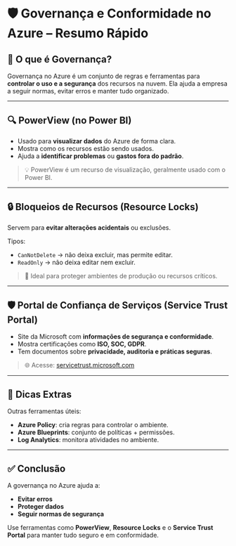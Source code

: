 # 🛡️ Governança e Conformidade no Azure – Resumo Rápido

## 📘 O que é Governança?

Governança no Azure é um conjunto de regras e ferramentas para **controlar o uso e a segurança** dos recursos na nuvem. Ela ajuda a empresa a seguir normas, evitar erros e manter tudo organizado.

---

## 🔍 PowerView (no Power BI)

- Usado para **visualizar dados** do Azure de forma clara.
- Mostra como os recursos estão sendo usados.
- Ajuda a **identificar problemas** ou **gastos fora do padrão**.

> 💡 PowerView é um recurso de visualização, geralmente usado com o Power BI.

---

## 🔒 Bloqueios de Recursos (Resource Locks)

Servem para **evitar alterações acidentais** ou exclusões.

Tipos:
- `CanNotDelete` → não deixa excluir, mas permite editar.
- `ReadOnly` → não deixa editar nem excluir.

> 🔐 Ideal para proteger ambientes de produção ou recursos críticos.

---

## 🛡️ Portal de Confiança de Serviços (Service Trust Portal)

- Site da Microsoft com **informações de segurança e conformidade**.
- Mostra certificações como **ISO, SOC, GDPR**.
- Tem documentos sobre **privacidade, auditoria e práticas seguras**.

> 🌐 Acesse: [servicetrust.microsoft.com](https://servicetrust.microsoft.com)

---

## 📌 Dicas Extras

Outras ferramentas úteis:
- **Azure Policy**: cria regras para controlar o ambiente.
- **Azure Blueprints**: conjunto de políticas + permissões.
- **Log Analytics**: monitora atividades no ambiente.

---

## ✅ Conclusão

A governança no Azure ajuda a:
- **Evitar erros**
- **Proteger dados**
- **Seguir normas de segurança**

Use ferramentas como **PowerView**, **Resource Locks** e o **Service Trust Portal** para manter tudo seguro e em conformidade.
